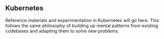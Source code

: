 ## Kubernetes 

Reference materials and experimentation in Kubernetes will go here. This follows the same philosophy of building up mental patterns from existing codebases and adapting them to solve new problems.
